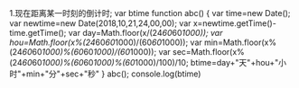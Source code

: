 1.现在距离某一时刻的倒计时;
var btime 
function abc() {
        var time=new Date();
        var newtime=new Date(2018,10,21,24,00,00);
        var x=newtime.getTime()-time.getTime();
        var day=Math.floor(x/(24*60*60*1000));
        var hou=Math.floor(x%(24*60*60*1000)/(60*60*1000));
        var min=Math.floor(x%(24*60*60*1000)%(60*60*1000)/(60*1000));
        var sec=Math.floor(x%(24*60*60*1000)%(60*60*1000)%(60*1000)/100)/10;
        btime=day+"天"+hou+"小时"+min+"分"+sec+"秒"
    }
abc();
console.log(btime)
